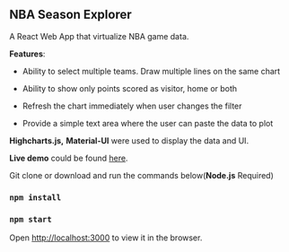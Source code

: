 


##  NBA Season Explorer

  

A React Web App that virtualize NBA game data.

**Features**:

-   Ability to select multiple teams. Draw multiple lines on the same chart
    
-   Ability to show only points scored as visitor, home or both
    
-   Refresh the chart immediately when user changes the filter
    
-   Provide a simple text area where the user can paste the data to plot



**Highcharts.js,** **Material-UI**  were used to display the data and UI.



**Live demo** could be found [here](https://lccao.github.io/NBA-Season-Explorer).



Git clone or download and run the commands below(**Node.js** Required)
 
### `npm install`
###  `npm start`

Open [http://localhost:3000](http://localhost:3000) to view it in the browser.



